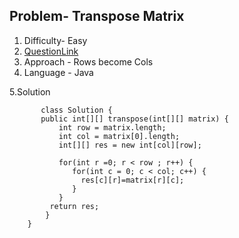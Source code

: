## Problem- Transpose Matrix
1. Difficulty- Easy
2. [QuestionLink](https://leetcode.com/problems/transpose-matrix/description/)
3. Approach - Rows become Cols
4. Language - Java


5.Solution
 
        
         
           class Solution {
           public int[][] transpose(int[][] matrix) {
               int row = matrix.length;
               int col = matrix[0].length;
               int[][] res = new int[col][row];

               for(int r =0; r < row ; r++) {
                  for(int c = 0; c < col; c++) {
                    res[c][r]=matrix[r][c];
                  } 
               }
             return res;
            }
        }
     
      
        